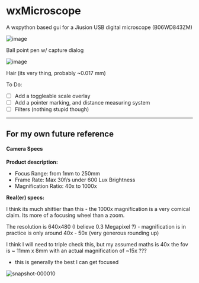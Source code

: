# wxMicroscope
A wxpython based gui for a Jiusion USB digital microscope (B06WD843ZM)

![image](https://github.com/user-attachments/assets/235fdbf1-b1f9-4410-aa93-cfbc0815760d)

Ball point pen w/ capture dialog

![image](https://github.com/user-attachments/assets/93624791-9da8-4bc9-9653-676e2a8ca3cc)

Hair (its very thing, probably ~0.017 mm)


To Do:
- [ ] Add a toggleable scale overlay
- [ ] Add a pointer marking, and distance measuring system
- [ ] Filters (nothing stupid though)

____

## For my own future reference

#### Camera Specs

<b>Product description:</b> 

- Focus Range: from 1mm to 250mm
- Frame Rate: Max 30f/s under 600 Lux Brightness
- Magnification Ratio: 40x to 1000x

<b>Real(er) specs:</b>

I think its much shittier than this - the 1000x magnification is a very comical claim. Its more of a focusing wheel than a zoom.

The resolution is 640x480 (I believe 0.3 Megapixel ?) - magnification is in practice is only around 40x - 50x (very generous rounding up)

I think I will need to triple check this, but my assumed maths is 40x the fov is ~ 11mm x 8mm with an actual magnification of ~15x ???



- this is generally the best I can get focused

![snapshot-000010](https://github.com/user-attachments/assets/057d7ee1-46bd-435e-9d6a-e0c04d46cbaf)

